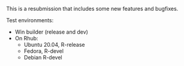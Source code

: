 This is a resubmission that includes some new features and bugfixes. 

Test environments: 

- Win builder (release and dev)
- On Rhub:
    + Ubuntu 20.04, R-release
    + Fedora, R-devel
    + Debian R-devel
    
